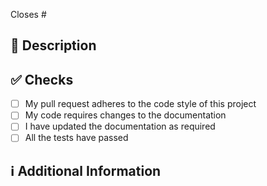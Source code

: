 <!--
Thanks for creating this pull request.

Please make sure that the pull request is limited to one type
(docs, feature, etc.) and keep it as small as possible. You can open
multiple prs instead of opening a huge one.
-->

<!--
If this pull request closes an issue, please mention the issue
number below
-->
Closes # <!-- Issue # here -->

## 📑 Description
<!--
Add a brief description of the PR
-->

<!--
You can also choose to add a list of changes and if they have been
completed or not by using the markdown to-do list syntax
- [ ] Not Completed
- [x] Completed
-->

## ✅ Checks
<!--
Make sure your pr passes the CI checks and do check the following
fields as needed -
-->
- [ ] My pull request adheres to the code style of this project
- [ ] My code requires changes to the documentation
- [ ] I have updated the documentation as required
- [ ] All the tests have passed

## ℹ Additional Information
<!--
Any additional information like breaking changes, dependencies
added, screenshots, comparisons between new and old behavior, etc.
-->
